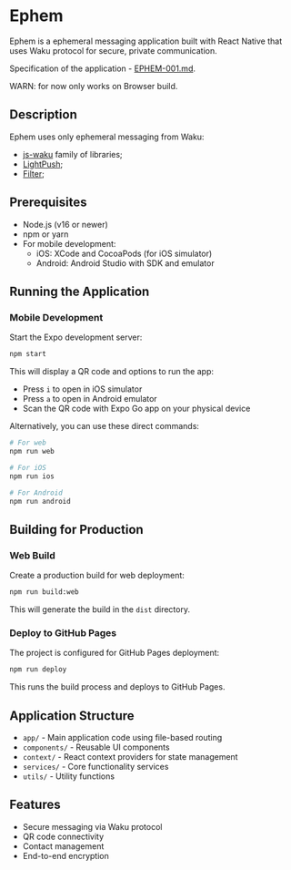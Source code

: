 # Ephem

Ephem is a ephemeral messaging application built with React Native that uses Waku protocol for secure, private communication.

Specification of the application - [EPHEM-001.md](./EPHEM-001.md).

WARN: for now only works on Browser build.

## Description

Ephem uses only ephemeral messaging from Waku:
- [js-waku](https://github.com/waku-org/js-waku) family of libraries;
- [LightPush](https://github.com/vacp2p/rfc-index/blob/main/waku/standards/core/19/lightpush.md);
- [Filter](https://github.com/vacp2p/rfc-index/blob/main/waku/standards/core/12/filter.md);

## Prerequisites

- Node.js (v16 or newer)
- npm or yarn
- For mobile development:
  - iOS: XCode and CocoaPods (for iOS simulator)
  - Android: Android Studio with SDK and emulator

## Running the Application

### Mobile Development

Start the Expo development server:

```bash
npm start
```

This will display a QR code and options to run the app:

- Press `i` to open in iOS simulator
- Press `a` to open in Android emulator
- Scan the QR code with Expo Go app on your physical device

Alternatively, you can use these direct commands:

```bash
# For web
npm run web

# For iOS
npm run ios

# For Android
npm run android
```

## Building for Production

### Web Build

Create a production build for web deployment:

```bash
npm run build:web
```

This will generate the build in the `dist` directory.

### Deploy to GitHub Pages

The project is configured for GitHub Pages deployment:

```bash
npm run deploy
```

This runs the build process and deploys to GitHub Pages.

## Application Structure

- `app/` - Main application code using file-based routing
- `components/` - Reusable UI components
- `context/` - React context providers for state management
- `services/` - Core functionality services
- `utils/` - Utility functions

## Features

- Secure messaging via Waku protocol
- QR code connectivity
- Contact management
- End-to-end encryption
